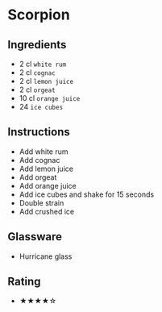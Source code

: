 # Scorpion

## Ingredients
- 2 cl `white rum`
- 2 cl `cognac`
- 2 cl `lemon juice`
- 2 cl `orgeat`
- 10 cl `orange juice`
- 24 `ice cubes`

## Instructions
- Add white rum
- Add cognac
- Add lemon juice
- Add orgeat
- Add orange juice
- Add ice cubes and shake for 15 seconds
- Double strain
- Add crushed ice

## Glassware
- Hurricane glass

## Rating
- ★★★★☆